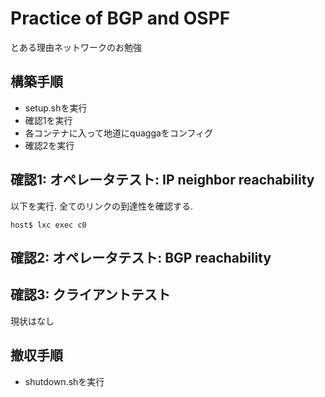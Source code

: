 
# Practice of BGP and OSPF

とある理由ネットワークのお勉強

## 構築手順

- setup.shを実行
- 確認1を実行
- 各コンテナに入って地道にquaggaをコンフィグ
- 確認2を実行

## 確認1: オペレータテスト: IP neighbor reachability

以下を実行. 全てのリンクの到達性を確認する.

```
host$ lxc exec c0
```

## 確認2: オペレータテスト: BGP reachability

## 確認3: クライアントテスト

現状はなし

## 撤収手順

- shutdown.shを実行


